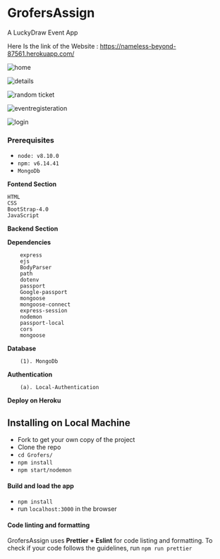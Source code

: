 # GrofersAssign
A LuckyDraw Event App
 
  
 Here Is the link of the Website : https://nameless-beyond-87561.herokuapp.com/
 
 
 
 
![home](https://user-images.githubusercontent.com/64456168/115984905-f6f08e80-a5c6-11eb-9f9c-8f2b5a9900c3.JPG)





![details](https://user-images.githubusercontent.com/64456168/115983982-3a94c980-a5c2-11eb-8d00-ebbea1158567.JPG)





![random ticket](https://user-images.githubusercontent.com/64456168/115983991-44b6c800-a5c2-11eb-99a3-1f58395734bb.JPG)




![eventregisteration](https://user-images.githubusercontent.com/64456168/115984897-efc98080-a5c6-11eb-9416-0df8a3dec0a3.JPG)



![login](https://user-images.githubusercontent.com/64456168/115984953-328b5880-a5c7-11eb-8026-aa5ef34f061f.JPG)



### Prerequisites

* `node: v8.10.0`
* `npm: v6.14.41`
* `MongoDb`

**Fontend Section**

    HTML
    CSS
    BootStrap-4.0
    JavaScript
   
   
**Backend Section**


   **Dependencies**
   
   
        express
        ejs
        BodyParser
        path
        dotenv
        passport
        Google-passport
        mongoose
        mongoose-connect
        express-session
        nodemon
        passport-local
        cors
        mongoose
        
        
      
   **Database**
   
        (1). MongoDb
        
        
        
   **Authentication**
   
        (a). Local-Authentication
        
        
        
**Deploy on Heroku**
      


## Installing on Local Machine

* Fork to get your own copy of the project 
* Clone the repo
* `cd Grofers/`
* `npm install`
* `npm start/nodemon`

#### Build and load the app
* `npm install`
* run `localhost:3000` in the browser 

#### Code linting and formatting
GrofersAssign uses **Prettier + Eslint** for code listing and formatting. To check if your code follows the guidelines, run `npm run prettier`

